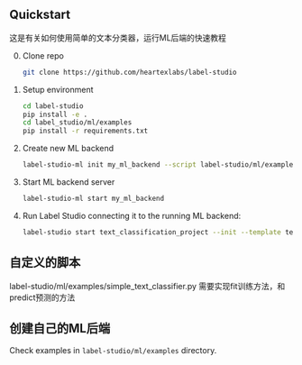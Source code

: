 ## Quickstart

这是有关如何使用简单的文本分类器，运行ML后端的快速教程 

0. Clone repo
   ```bash
   git clone https://github.com/heartexlabs/label-studio  
   ```
   
1. Setup environment
   ```bash
   cd label-studio
   pip install -e .
   cd label_studio/ml/examples
   pip install -r requirements.txt
   ```
   
2. Create new ML backend
   ```bash
   label-studio-ml init my_ml_backend --script label-studio/ml/examples/simple_text_classifier.py
   ```
   
3. Start ML backend server
   ```bash
   label-studio-ml start my_ml_backend
   ```
   
4. Run Label Studio connecting it to the running ML backend:
    ```bash
    label-studio start text_classification_project --init --template text_sentiment --ml-backends http://localhost:9090
    ```

## 自定义的脚本
label-studio/ml/examples/simple_text_classifier.py
需要实现fit训练方法，和predict预测的方法

## 创建自己的ML后端 

Check examples in `label-studio/ml/examples` directory.
